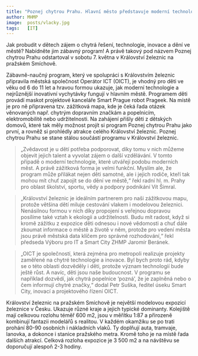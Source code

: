 ```yaml
---
title: "Poznej chytrou Prahu. Hlavní město představuje moderní technologie dětem"
author: MHMP
image: 	posts/vlacky.jpg
tags:   [IT]
---
```


Jak probudit v dětech zájem o chytrá řešení, technologie, inovace a dění ve městě? Nabídněte jim zábavný program! A právě takový pod názvem Poznej chytrou Prahu odstartoval v sobotu 7. května v Království železnic na pražském Smíchově.

Zábavně-naučný program, který ve spolupráci s Královstvím železnic připravila městská společnost Operátor ICT (OICT), je vhodný pro děti ve věku od 6 do 11 let a hravou formou ukazuje, jak moderní technologie a nejrůznější inovativní vychytávky fungují v hlavním městě. Programem děti provádí maskot projektové kanceláře Smart Prague robot Prageek. Na místě je pro ně připravena tzv. zážitková mapa, kde je čeká řada otázek věnovaných např. chytrým dopravním značkám a popelnicím, elektromobilitě nebo udržitelnosti. Na zahájení přišly děti z dětských domovů, které tak měly možnost projít si program Poznej chytrou Prahu jako první, a rovněž si prohlédly atrakce celého Království železnic. Poznej chytrou Prahu se stane stálou součástí programu v Království železnic.

> „Zvědavost je u dětí potřeba podporovat, díky tomu v nich můžeme objevit jejich talent a vyvolat zájem o další vzdělávání. V tomto případě o moderní technologie, které utvářejí podobu moderních měst. A právě zážitková forma je velmi funkční. Myslím ale, že program může přilákat nejen děti samotné, ale i jejich rodiče, kteří tak mohou mít chuť zapojit se do dění ve městě,“ řekl radní hl. m. Prahy pro oblast školství, sportu, vědy a podpory podnikání Vít Šimral.

> „Království železnic je ideálním partnerem pro naši zážitkovou mapu, protože většina dětí miluje cestování vlakem i modelovou železnici. Nenásilnou formou v nich díky propojení s veřejnou dopravou posílíme také vztah k ekologii a udržitelnosti. Budu mít radost, když si kromě zážitku z expozice děti odnesou i nové vědomosti a chuť dále zkoumat informace o městě a životě v něm, protože pro vedení města jsou právě městská data klíčem pro správné rozhodování,“ řekl předseda Výboru pro IT a Smart City ZHMP Jaromír Beránek.

> „OICT je společností, která zejména pro metropoli realizuje projekty zaměřené na chytré technologie a inovace. Byl bych proto rád, kdyby se o této oblasti dozvěděly i děti, protože význam technologií bude ještě růst. A navíc, děti jsou naše budoucnost. V programu se například dozvědí, jak chytrá popelnice ‘pozná’, že je zaplněná nebo o čem informují chytré značky,“ dodal Petr Suška, ředitel úseku Smart City, inovací a projektového řízení OICT.

Království železnic na pražském Smíchově je největší modelovou expozicí železnice v Česku. Ukazuje různé kraje a jejich typické dominanty. Kolejiště mají celkovou rozlohu téměř 600 m2, jsou v měřítku 1:87 a přirozeně kombinují fantazii modelářů s realitou. V každém okamžiku se po trati prohání 80-90 osobních i nákladních vlaků. Ty doplňují auta, tramvaje, lanovka, a dokonce i stanice pražského metra. Kromě toho je na místě řada dalších atrakcí. Celková rozloha expozice je 3 500 m2 a na návštěvu se doporučují alespoň 2-3 hodiny.
